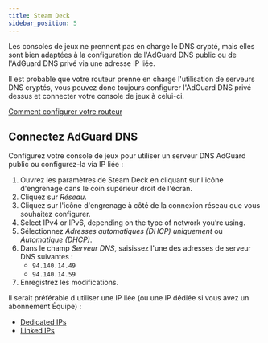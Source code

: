 ```yaml
---
title: Steam Deck
sidebar_position: 5
---
```


Les consoles de jeux ne prennent pas en charge le DNS crypté, mais elles sont bien adaptées à la configuration de l'AdGuard DNS public ou de l'AdGuard DNS privé via une adresse IP liée.

Il est probable que votre routeur prenne en charge l'utilisation de serveurs DNS cryptés, vous pouvez donc toujours configurer l'AdGuard DNS privé dessus et connecter votre console de jeux à celui-ci.

[Comment configurer votre routeur](/private-dns/connect-devices/routers/routers.md)

## Connectez AdGuard DNS

Configurez votre console de jeux pour utiliser un serveur DNS AdGuard public ou configurez-la via IP liée :

1. Ouvrez les paramètres de Steam Deck en cliquant sur l'icône d'engrenage dans le coin supérieur droit de l'écran.
2. Cliquez sur _Réseau_.
3. Cliquez sur l'icône d'engrenage à côté de la connexion réseau que vous souhaitez configurer.
4. Select IPv4 or IPv6, depending on the type of network you’re using.
5. Sélectionnez _Adresses automatiques (DHCP) uniquement_ ou _Automatique (DHCP)_.
6. Dans le champ _Serveur DNS_, saisissez l'une des adresses de serveur DNS suivantes :
   - `94.140.14.49`
   - `94.140.14.59`
7. Enregistrez les modifications.

Il serait préférable d'utiliser une IP liée (ou une IP dédiée si vous avez un abonnement Équipe) :

- [Dedicated IPs](/private-dns/connect-devices/other-options/dedicated-ip.md)
- [Linked IPs](/private-dns/connect-devices/other-options/linked-ip.md)
